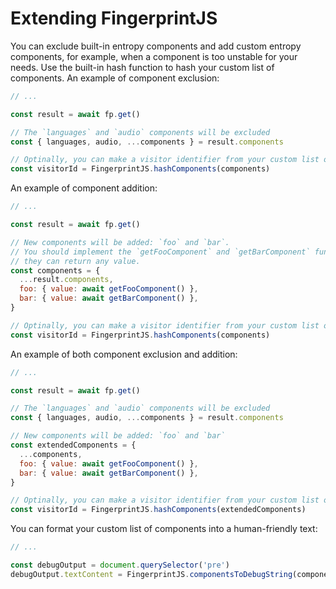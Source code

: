 # Extending FingerprintJS

You can exclude built-in entropy components and add custom entropy components,
for example, when a component is too unstable for your needs.
Use the built-in hash function to hash your custom list of components.
An example of component exclusion:

```js
// ...

const result = await fp.get()

// The `languages` and `audio` components will be excluded
const { languages, audio, ...components } = result.components

// Optinally, you can make a visitor identifier from your custom list of components
const visitorId = FingerprintJS.hashComponents(components)
```

An example of component addition:

```js
// ...

const result = await fp.get()

// New components will be added: `foo` and `bar`.
// You should implement the `getFooComponent` and `getBarComponent` functions by yourself,
// they can return any value.
const components = {
  ...result.components,
  foo: { value: await getFooComponent() },
  bar: { value: await getBarComponent() },
}

// Optinally, you can make a visitor identifier from your custom list of components
const visitorId = FingerprintJS.hashComponents(components)
```

An example of both component exclusion and addition:

```js
// ...

const result = await fp.get()

// The `languages` and `audio` components will be excluded
const { languages, audio, ...components } = result.components

// New components will be added: `foo` and `bar`
const extendedComponents = {
  ...components,
  foo: { value: await getFooComponent() },
  bar: { value: await getBarComponent() },
}

// Optinally, you can make a visitor identifier from your custom list of components
const visitorId = FingerprintJS.hashComponents(extendedComponents)
```

You can format your custom list of components into a human-friendly text:

```js
// ...

const debugOutput = document.querySelector('pre')
debugOutput.textContent = FingerprintJS.componentsToDebugString(components)
```
